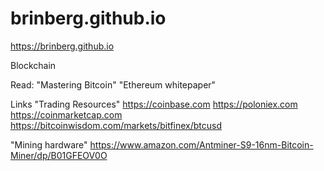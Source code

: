 # brinberg.github.io
https://brinberg.github.io

Blockchain

Read:
 "Mastering Bitcoin"
 "Ethereum whitepaper"

Links
"Trading Resources"
 https://coinbase.com
 https://poloniex.com
 https://coinmarketcap.com
 https://bitcoinwisdom.com/markets/bitfinex/btcusd
 
"Mining hardware"
 https://www.amazon.com/Antminer-S9-16nm-Bitcoin-Miner/dp/B01GFEOV0O
